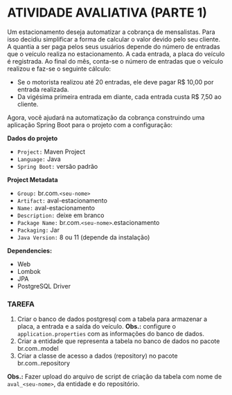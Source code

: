 # ATIVIDADE AVALIATIVA (PARTE 1)

Um estacionamento deseja automatizar a cobrança de mensalistas. Para isso decidiu simplificar a forma de calcular o valor devido pelo seu cliente. A quantia a ser paga pelos seus usuários depende do número de entradas que o veículo realiza no estacionamento. A cada entrada, a placa do veículo é registrada. Ao final do mês, conta-se o número de entradas que o veículo realizou e faz-se o seguinte cálculo:

- Se o motorista realizou até 20 entradas, ele deve pagar R$ 10,00 por entrada realizada.
- Da vigésima primeira entrada em diante, cada entrada custa R$ 7,50 ao cliente.

Agora, você ajudará na automatização da cobrança construindo uma aplicação Spring Boot para o projeto com a configuração:


**Dados do projeto**
- `Project:` Maven Project
- `Language:` Java
- `Spring Boot:` versão padrão


**Project Metadata**
- `Group:` br.com.`<seu-nome>`
- `Artifact:` aval-estacionamento
- `Name:` aval-estacionamento
- `Description:` deixe em branco
- `Package Name:` br.com.`<seu-nome>`.estacionamento
- `Packaging:` Jar
- `Java Version:` 8 ou 11 (depende da instalação)


**Dependencies:**
- Web
- Lombok
- JPA
- PostgreSQL Driver


### TAREFA
1. Criar o banco de dados postgresql com a tabela para armazenar a placa, a entrada e a saída do veículo. **Obs.:** configure o `application.properties` com as informações do banco de dados.
2. Criar a entidade que representa a tabela no banco de dados no pacote br.com.<seu-nome>.model
3. Criar a classe de acesso a dados (repository) no pacote br.com.<seu-nome>.repository

**Obs.:** Fazer upload do arquivo de script de criação da tabela com nome de `aval_<seu-nome>`, da entidade e do repositório.


